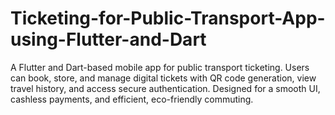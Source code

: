 # Ticketing-for-Public-Transport-App-using-Flutter-and-Dart
A Flutter and Dart-based mobile app for public transport ticketing. Users can book, store, and manage digital tickets with QR code generation, view travel history, and access secure authentication. Designed for a smooth UI, cashless payments, and efficient, eco-friendly commuting.
